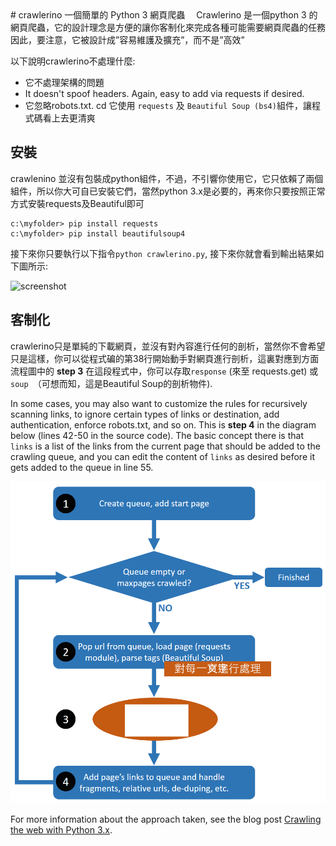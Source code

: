 <properties LandingPageTags="Python,webscraping,webcrawling" />
# crawlerino 
一個簡單的 Python 3 網頁爬蟲　
Crawlerino 是一個python 3 的網頁爬蟲，它的設計理念是方便的讓你客制化來完成各種可能需要網頁爬蟲的任務
因此，要注意，它被設計成”容易維護及擴充”，而不是”高效”　

以下說明crawlerino不處理什麼:

* 它不處理架構的問題
* It doesn't spoof headers. Again, easy to add via requests if desired.
* 它忽略robots.txt.
cd 
它使用 ```requests``` 及 ```Beautiful Soup (bs4)```組件，讓程式碼看上去更清爽


## 安裝
crawlenino 並沒有包裝成python組件，不過，不引響你使用它，它只依賴了兩個組件，所以你大可自已安裝它們，當然python 3.x是必要的，再來你只要按照正常方式安裝requests及Beautiful即可

```
c:\myfolder> pip install requests
c:\myfolder> pip install beautifulsoup4
```
接下來你只要執行以下指令```python crawlerino.py```, 接下來你就會看到輸出結果如下圖所示:

![screenshot](images/testrun.png)

## 客制化
crawlerino只是單純的下載網頁，並沒有對內容進行任何的剖析，當然你不會希望只是這樣，你可以從程式碥的第38行開始動手對網頁進行剖析，這裏對應到方面流程圖中的 **step 3**
在這段程式中，你可以存取```response``` (來至 requests.get) 或 ```soup```　（可想而知，這是Beautiful Soup的剖析物件).


In some cases, you may also want to customize the rules for recursively scanning links, to ignore certain types of links or destination, add authentication, enforce robots.txt, and so on. This is **step 4** in the diagram below (lines 42-50 in the source code). The basic concept there is that ```links``` is a list of the links from the current page that should be added to the crawling queue, and you can edit the content of ```links``` as desired before it gets added to the queue in line 55.

![flowchart](images/flowchart.png)

For more information about the approach taken, see the blog post [Crawling the web with Python 3.x](http://mahugh.com/2015/12/12/crawling-the-web-with-python-3-x/).
